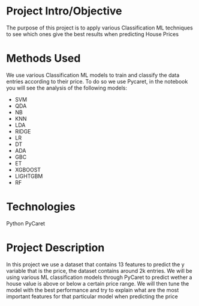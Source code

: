 # Project Intro/Objective
The purpose of this project is to apply various Classification ML techniques to see which ones give the best results when predicting House Prices

# Methods Used
We use various Classification ML models to train and classify the data entries according to their price. To do so we use Pycaret, in the notebook you will see the analysis of the following models:
- SVM
- QDA
- NB
- KNN
- LDA
- RIDGE
- LR
- DT
- ADA
- GBC
- ET
- XGBOOST
- LIGHTGBM
- RF

# Technologies
Python
PyCaret

# Project Description
In this project we use a dataset that contains 13 features to predict the y variable that is the price, the dataset contains around 2k entries. We will be using various ML classification models through PyCaret to predict wether a house value is above or below a certain price range. We will then tune the model with the best performance and try to explain what are the most important features for that particular model when predicting the price
